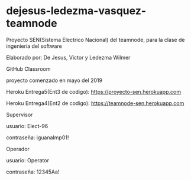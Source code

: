 # dejesus-ledezma-vasquez-teamnode

Proyecto SEN(Sistema Electrico Nacional) del teamnode, para la clase de ingeniería del software

Elaborado por: De Jesus, Victor y Ledezma Wilmer

GitHub Classroom 

proyecto comenzado en mayo del 2019

Heroku Entrega5(Ent3 de codigo): https://proyecto-sen.herokuapp.com

Heroku Entrega4(Ent2 de codigo): https://teamnode-sen.herokuapp.com

Supervisor 

usuario: Elect-96 

contraseña: iguanaImp01!

Operador 

usuario: Operator 

contraseña: 12345Aa!
